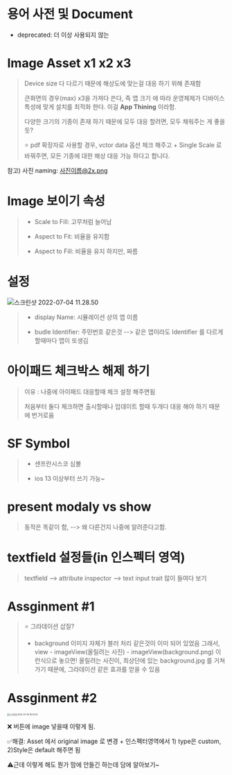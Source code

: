 

# 용어 사전 및 Document 



* deprecated: 더 이상 사용되지 않는

# Image Asset x1 x2 x3



> Device size 다 다르기 때문에 해상도에 맞는걸 대응 하기 위해 존재함
>
> 큰화면의 경우(max) x3을 가져다 쓴다, 즉 앱 크기 에 따라 운영체제가 디바이스 특성에 맞게 설치를 최적화 한다.
> 이걸  **App Thining** 이라함.
>
> 다양한 크기의 기종이 존재 하기 때문에 모두 대응 할려면, 모두 채워주는 게 좋을듯?
>
> ⭐️ pdf 확장자로 사용할 경우, vctor data 옵션 체크 해주고 + Single Scale 로 바꿔주면, 모든 기종에 대한 해상 대응 가능 하다고 합니다. 

참고) 사진 naming: 사진이름@2x.png

# Image 보이기 속성



> * Scale to Fill: 고무처럼 늘어남
>
> * Aspect to Fit: 비율을 유지함
>
> * Aspect to Fill: 비율을 유지 하지만, 짜름



# 설정





![스크린샷 2022-07-04 11.28.50](https://user-images.githubusercontent.com/106936018/177162690-7cf0bffd-a336-4624-a903-2c349f1d2958.png)

> * display Name: 시뮬레이션 상의 앱 이름
>
> * budle Identifier: 주민번호 같은것 --> 같은 앱이라도 Identifier 를 다르게 할때마다 앱이 또생김

# 아이패드 체크박스 해제 하기 



> 이유 : 나중에 아이패드 대응할때 체크 설정 해주면됨
>
> 처음부터 둘다 체크하면 출시할때나 업데이트 할때 두개다 대응 해야 하기 때문에 번거로움



# SF Symbol



> * 샌프란시스코 심볼
>
> * ios 13 이상부터 쓰기 가능~



# present modaly vs show



> 동작은 똑같이 함, --> 왜 다른건지 나중에 알려준다고함.

# textfield 설정들(in 인스펙터 영역)



> textfield --> attribute inspector --> text input trait 많이 들여다 보기 



# Assginment #1



> ⭐️ 그라데이션 삽질?
>
> * background 이미지 자체가 블러 처리 같은것이 이미 되어 있었음
>   그래서, view - imageView(올릴려는 사진) - imageView(background.png)
>   이런식으로 놓으면! 올릴려는 사진이, 최상단에 있는 background.jpg 를 거쳐 가기 때문에, 
>   그라데이션 같은 효과를 얻을 수 있음



# Assginment #2





<img src="https://user-images.githubusercontent.com/106936018/177162870-d3668a06-9723-4567-a72b-61b42a538039.png" alt="스크린샷 2022-07-04 18.43.02" style="zoom:33%;" />

❌ 버튼에 image 넣을때 이렇게 됨. 

✅해결: Asset 에서 original image 로 변경 + 인스펙터영역에서 1) type은 custom, 2)Style은 default 해주면 됨

⚠️근데 이렇게 해도 뭔가 맘에 안들긴 하는데 담에 알아보기~



